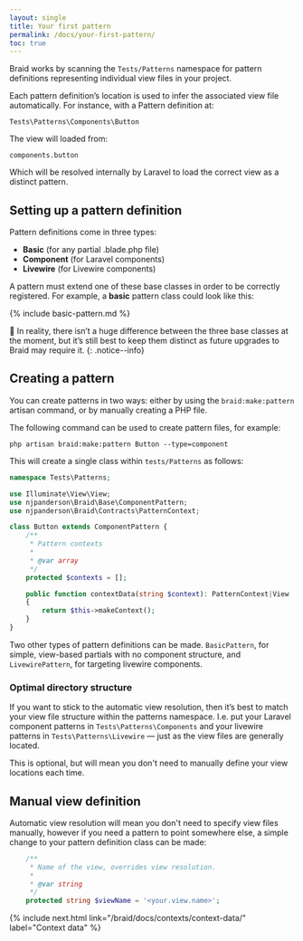 ```yaml
---
layout: single
title: Your first pattern
permalink: /docs/your-first-pattern/
toc: true
---
```


Braid works by scanning the `Tests/Patterns` namespace for pattern definitions representing individual view files in your project.

Each pattern definition’s location is used to infer the associated view file automatically. For instance, with a Pattern definition at:

`Tests\Patterns\Components\Button`

The view will loaded from:

`components.button`

Which will be resolved internally by Laravel to load the correct view as a distinct pattern.

## Setting up a pattern definition
Pattern definitions come in three types:

 - **Basic** (for any partial .blade.php file)
 - **Component** (for Laravel components)
 - **Livewire** (for Livewire components)

A pattern must extend one of these base classes in order to be correctly registered. For example, a **basic** pattern class could look like this:

{% include basic-pattern.md %}

🙈 In reality, there isn’t a huge difference between the three base classes at the moment, but it’s still best to keep them distinct as future upgrades to Braid may require it.
{: .notice--info}

## Creating a pattern
You can create patterns in two ways: either by using the `braid:make:pattern` artisan command, or by manually creating a PHP file.

The following command can be used to create pattern files, for example:

```shell
php artisan braid:make:pattern Button --type=component
```

This will create a single class within `tests/Patterns` as follows:

```php
namespace Tests\Patterns;

use Illuminate\View\View;
use njpanderson\Braid\Base\ComponentPattern;
use njpanderson\Braid\Contracts\PatternContext;

class Button extends ComponentPattern {
    /**
     * Pattern contexts
     *
     * @var array
     */
    protected $contexts = [];

    public function contextData(string $context): PatternContext|View
    {
        return $this->makeContext();
    }
}
```

Two other types of pattern definitions can be made. `BasicPattern`, for simple, view-based partials with no component structure, and `LivewirePattern`, for targeting livewire components.

### Optimal directory structure
If you want to stick to the automatic view resolution, then it’s best to match your view file structure within the patterns namespace. I.e. put your Laravel component patterns in `Tests\Patterns\Components` and your livewire patterns in `Tests\Patterns\Livewire` — just as the view files are generally located.

This is optional, but will mean you don't need to manually define your view locations each time.

## Manual view definition
Automatic view resolution will mean you don't need to specify view files manually, however if you need a pattern to point somewhere else, a simple change to your pattern definition class can be made:

```php
    /**
     * Name of the view, overrides view resolution.
     *
     * @var string
     */
    protected string $viewName = '<your.view.name>';
```

{% include next.html link="/braid/docs/contexts/context-data/" label="Context data" %}